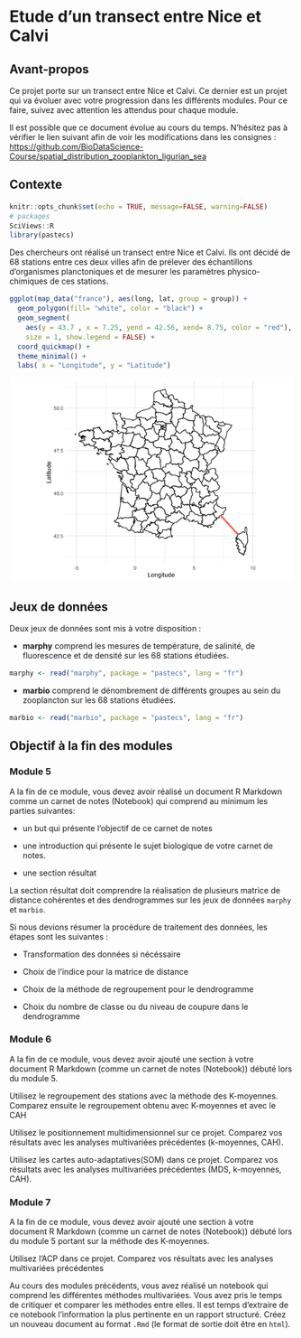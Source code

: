 Etude d’un transect entre Nice et Calvi
================

## Avant-propos

Ce projet porte sur un transect entre Nice et Calvi. Ce dernier est un
projet qui va évoluer avec votre progression dans les différents
modules. Pour ce faire, suivez avec attention les attendus pour chaque
module.

Il est possible que ce document évolue au cours du temps. N’hésitez pas
à vérifier le lien suivant afin de voir les modifications dans les
consignes :
<https://github.com/BioDataScience-Course/spatial_distribution_zooplankton_ligurian_sea>

## Contexte

``` r
knitr::opts_chunk$set(echo = TRUE, message=FALSE, warning=FALSE)
# packages
SciViews::R
library(pastecs)
```

Des chercheurs ont réalisé un transect entre Nice et Calvi. Ils ont
décidé de 68 stations entre ces deux villes afin de prélever des
échantillons d’organismes planctoniques et de mesurer les paramètres
physico-chimiques de ces stations.

``` r
ggplot(map_data("france"), aes(long, lat, group = group)) +
  geom_polygon(fill= "white", color = "black") +
  geom_segment(
    aes(y = 43.7 , x = 7.25, yend = 42.56, xend= 8.75, color = "red"), 
    size = 1, show.legend = FALSE) +
  coord_quickmap() +
  theme_minimal() +
  labs( x = "Longitude", y = "Latitude")
```

![](README_files/figure-gfm/unnamed-chunk-1-1.png)<!-- -->

## Jeux de données

Deux jeux de données sont mis à votre disposition :

  - **marphy** comprend les mesures de température, de salinité, de
    fluorescence et de densité sur les 68 stations étudiées.

<!-- end list -->

``` r
marphy <- read("marphy", package = "pastecs", lang = "fr")
```

  - **marbio** comprend le dénombrement de différents groupes au sein du
    zooplancton sur les 68 stations étudiées.

<!-- end list -->

``` r
marbio <- read("marbio", package = "pastecs", lang = "fr")
```

## Objectif à la fin des modules

### Module 5

A la fin de ce module, vous devez avoir réalisé un document R Markdown
comme un carnet de notes (Notebook) qui comprend au minimum les parties
suivantes:

  - un but qui présente l’objectif de ce carnet de notes

  - une introduction qui présente le sujet biologique de votre carnet de
    notes.

  - une section résultat

La section résultat doit comprendre la réalisation de plusieurs matrice
de distance cohérentes et des dendrogrammes sur les jeux de données
`marphy` et `marbio`.

Si nous devions résumer la procédure de traitement des données, les
étapes sont les suivantes :

  - Transformation des données si nécéssaire

  - Choix de l’indice pour la matrice de distance

  - Choix de la méthode de regroupement pour le dendrogramme

  - Choix du nombre de classe ou du niveau de coupure dans le
    dendrogramme

### Module 6

A la fin de ce module, vous devez avoir ajouté une section à votre
document R Markdown (comme un carnet de notes (Notebook)) débuté lors du
module 5.

Utilisez le regroupement des stations avec la méthode des K-moyennes.
Comparez ensuite le regroupement obtenu avec K-moyennes et avec le CAH

Utilisez le positionnement multidimensionnel sur ce projet. Comparez vos
résultats avec les analyses multivariées précédentes (k-moyennes, CAH).

Utilisez les cartes auto-adaptatives(SOM) dans ce projet. Comparez vos
résultats avec les analyses multivariées précédentes (MDS, k-moyennes,
CAH).

### Module 7

A la fin de ce module, vous devez avoir ajouté une section à votre
document R Markdown (comme un carnet de notes (Notebook)) débuté lors du
module 5 portant sur la méthode des K-moyennes.

Utilisez l’ACP dans ce projet. Comparez vos résultats avec les analyses
multivariées précédentes

Au cours des modules précédents, vous avez réalisé un notebook qui
comprend les différentes méthodes multivariées. Vous avez pris le temps
de critiquer et comparer les méthodes entre elles. Il est temps
d’extraire de ce notebook l’information la plus pertinente en un
rapport structuré. Créez un nouveau document au format `.Rmd` (le format
de sortie doit être en `html`).
